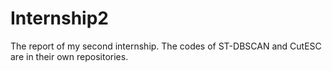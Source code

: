 # Internship2
The report of my second internship. The codes of ST-DBSCAN and CutESC are in their own repositories.
